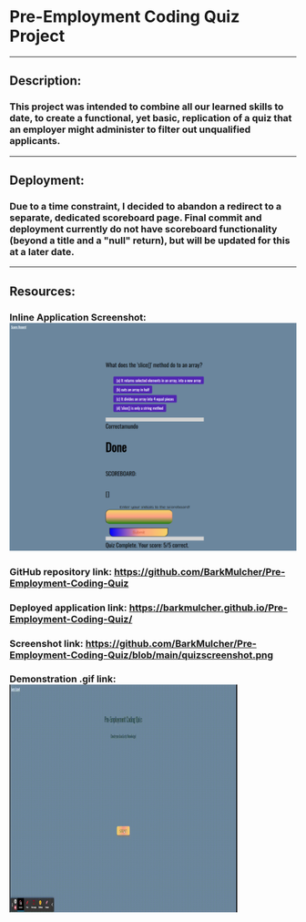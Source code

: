 # Pre-Employment Coding Quiz Project
---------------------------------------
## Description:

### This project was intended to combine all our learned skills to date, to create a functional, yet basic, replication of a quiz that an employer might administer to filter out unqualified applicants.
-----------------------------------------
## Deployment:

### Due to a time constraint, I decided to abandon a redirect to a separate, dedicated scoreboard page. Final commit and deployment currently do not have scoreboard functionality (beyond a title and a "null" return), but will be updated for this at a later date.
------------------------------
## Resources:

### Inline Application Screenshot: ![](https://github.com/BarkMulcher/Pre-Employment-Coding-Quiz/blob/main/quizscreenshot.png)

### GitHub repository link: https://github.com/BarkMulcher/Pre-Employment-Coding-Quiz

### Deployed application link: https://barkmulcher.github.io/Pre-Employment-Coding-Quiz/

### Screenshot link: https://github.com/BarkMulcher/Pre-Employment-Coding-Quiz/blob/main/quizscreenshot.png

### Demonstration .gif link: <img src="https://github.com/BarkMulcher/Pre-Employment-Coding-Quiz/blob/main/Coding%20Quiz!.gif" width="400" height="400" />